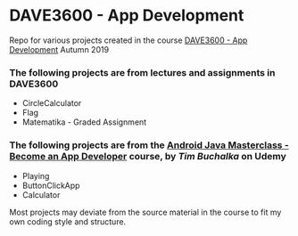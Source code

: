 # DAVE3600 - App Development
Repo for various projects created in the course [DAVE3600 - App Development](https://student.oslomet.no/en/studier/-/studieinfo/emne/DAVE3600/2018/H%C3%98ST) Autumn 2019

### The following projects are from lectures and assignments in DAVE3600
 - CircleCalculator
 - Flag
 - Matematika - Graded Assignment
 
### The following projects are from the [Android Java Masterclass - Become an App Developer](https://www.udemy.com/master-android-7-nougat-java-app-development-step-by-step/) course, by *Tim Buchalka* on Udemy
 - Playing
 - ButtonClickApp
 - Calculator
 
 Most projects may deviate from the source material in the course to fit my own coding style and structure.
